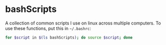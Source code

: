 # bashScripts

A collection of common scripts I use on linux across multiple computers. To use these functions, put this in `~/.bashrc`:
```sh
for $script in $(ls bashScripts); do source $script; done
```